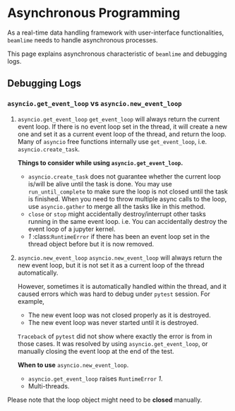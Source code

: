 # Asynchronous Programming

As a real-time data handling framework with user-interface functionalities,
``beamlime`` needs to handle asynchronous processes.

This page explains asynchronous characteristic of ``beamlime`` and debugging logs.

## Debugging Logs

### `asyncio.get_event_loop` vs `asyncio.new_event_loop`

1. `asyncio.get_event_loop`
    ``get_event_loop`` will always return the current event loop.
    If there is no event loop set in the thread, it will create a new one
    and set it as a current event loop of the thread, and return the loop.
    Many of ``asyncio`` free functions internally use ``get_event_loop``,
    i.e. `asyncio.create_task`.

    **Things to consider while using `asyncio.get_event_loop`.**

    * ``asyncio.create_task`` does not guarantee
        whether the current loop is/will be alive until the task is done.
        You may use ``run_until_complete`` to make sure the loop is not closed
        until the task is finished.
        When you need to throw multiple async calls to the loop,
        use ``asyncio.gather`` to merge all the tasks like in this method.
    * ``close`` or ``stop`` might accidentally destroy/interrupt
        other tasks running in the same event loop.
        i.e. You can accidentally destroy the event loop of a jupyter kernel.
    * *1* :class:`RuntimeError` if there has been an event loop set in the
        thread object before but it is now removed.

2. `asyncio.new_event_loop`
    ``asyncio.new_event_loop`` will always return the new event loop,
    but it is not set it as a current loop of the thread automatically.

    However, sometimes it is automatically handled within the thread,
    and it caused errors which was hard to debug under ``pytest`` session.
    For example,

    * The new event loop was not closed properly as it is destroyed.
    * The new event loop was never started until it is destroyed.


    ``Traceback`` of ``pytest`` did not show
    where exactly the error is from in those cases.
    It was resolved by using `asyncio.get_event_loop`,
    or manually closing the event loop at the end of the test.

    **When to use** `asyncio.new_event_loop`.

    * `asyncio.get_event_loop` raises `RuntimeError` *1*.
    * Multi-threads.

Please note that the loop object might need to be **closed** manually.
